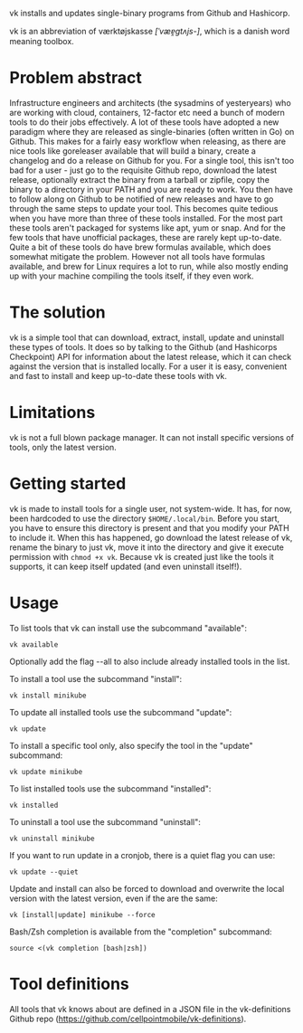 vk installs and updates single-binary programs from Github and Hashicorp.

vk is an abbreviation of værktøjskasse *[ˈvæɐ̯gtʌjs-]*, which is a danish word
meaning toolbox.

Problem abstract
================
Infrastructure engineers and architects (the sysadmins of yesteryears) who are
working with cloud, containers, 12-factor etc need a bunch of modern tools to
do their jobs effectively. A lot of these tools have adopted a new paradigm
where they are released as single-binaries (often written in Go) on Github.
This makes for a fairly easy workflow when releasing, as there are nice tools
like goreleaser available that will build a binary, create a changelog and do
a release on Github for you.
For a single tool, this isn't too bad for a user - just go to the requisite
Github repo, download the latest release, optionally extract the binary from a
tarball or zipfile, copy the binary to a directory in your PATH and you are
ready to work. You then have to follow along on Github to be notified of new
releases and have to go through the same steps to update your tool. This
becomes quite tedious when you have more than three of these tools installed.
For the most part these tools aren't packaged for systems like apt, yum or
snap. And for the few tools that have unofficial packages, these are rarely
kept up-to-date. Quite a bit of these tools do have brew formulas available,
which does somewhat mitigate the problem. However not all tools have formulas
available, and brew for Linux requires a lot to run, while also mostly ending
up with your machine compiling the tools itself, if they even work.

The solution
============
vk is a simple tool that can download, extract, install, update and uninstall 
these types of tools. It does so by talking to the Github (and Hashicorps 
Checkpoint) API for information about the latest release, which it can check
against the version that is installed locally. For a user it is easy, 
convenient and fast to install and keep up-to-date these tools with vk.

Limitations
===========
vk is not a full blown package manager. It can not install specific versions
of tools, only the latest version.

Getting started
===============
vk is made to install tools for a single user, not system-wide. It has, for
now, been hardcoded to use the directory `$HOME/.local/bin`. Before you start,
you have to ensure this directory is present and that you modify your PATH to
include it. When this has happened, go download the latest release of vk,
rename the binary to just vk, move it into the directory and give it execute
permission with `chmod +x vk`. Because vk is created just like the tools it
supports, it can keep itself updated (and even uninstall itself!).

Usage
=====
To list tools that vk can install use the subcommand "available":
```
vk available
```

Optionally add the flag --all to also include already installed tools in the 
list.

To install a tool use the subcommand "install":
```
vk install minikube
```

To update all installed tools use the subcommand "update":
```
vk update
```

To install a specific tool only, also specify the tool in the "update" subcommand:
```
vk update minikube
```

To list installed tools use the subcommand "installed":
```
vk installed
```

To uninstall a tool use the subcommand "uninstall":
```
vk uninstall minikube
```

If you want to run update in a cronjob, there is a quiet flag you can use:
```
vk update --quiet
```

Update and install can also be forced to download and overwrite the local 
version with the latest version, even if the are the same:
```
vk [install|update] minikube --force
```

Bash/Zsh completion is available from the "completion" subcommand:
```
source <(vk completion [bash|zsh])
```

Tool definitions
================
All tools that vk knows about are defined in a JSON file in the vk-definitions 
Github repo (https://github.com/cellpointmobile/vk-definitions).
